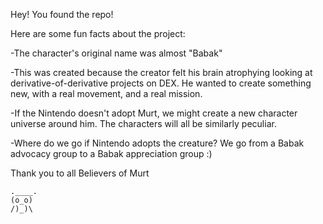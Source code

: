 Hey! You found the repo! 

Here are some fun facts about the project: 

-The character's original name was almost "Babak"

-This was created because the creator felt his brain atrophying looking at derivative-of-derivative projects on DEX. He wanted to create something new, with a real movement, and a real mission. 

-If the Nintendo doesn't adopt Murt, we might create a new character universe around him. The characters will all be similarly peculiar.   

-Where do we go if Nintendo adopts the creature? We go from a Babak advocacy group to a Babak appreciation group :)

Thank you to all Believers of Murt

    .____.
    (o_o)
    /)_)\    
